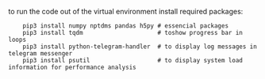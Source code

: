 
to run the code out of the virtual environment install required packages:

```shell
    pip3 install numpy nptdms pandas h5py # essencial packages
    pip3 install tqdm                     # toshow progress bar in loops
    pip3 install python-telegram-handler  # to display log messages in telegram messenger
    pip3 install psutil                   # to display system load information for performance analysis
```

